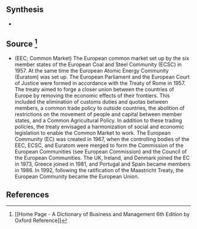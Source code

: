 ## Synthesis
- 
## Source [^1]
- (EEC; Common Market) The European common market set up by the six member states of the European Coal and Steel Community (ECSC) in 1957. At the same time the European Atomic Energy Community (Euratom) was set up. The European Parliament and the European Court of Justice were formed in accordance with the Treaty of Rome in 1957. The treaty aimed to forge a closer union between the countries of Europe by removing the economic effects of their frontiers. This included the elimination of customs duties and quotas between members, a common trade policy to outside countries, the abolition of restrictions on the movement of people and capital between member states, and a Common Agricultural Policy. In addition to these trading policies, the treaty envisaged a harmonization of social and economic legislation to enable the Common Market to work. The European Community (EC) was created in 1967, when the controlling bodies of the EEC, ECSC, and Euratom were merged to form the Commission of the European Communities (see European Commission) and the Council of the European Communities. The UK, Ireland, and Denmark joined the EC in 1973, Greece joined in 1981, and Portugal and Spain became members in 1986. In 1992, following the ratification of the Maastricht Treaty, the European Community became the European Union.
## References

[^1]: [[Home Page - A Dictionary of Business and Management 6th Edition by Oxford Reference]]